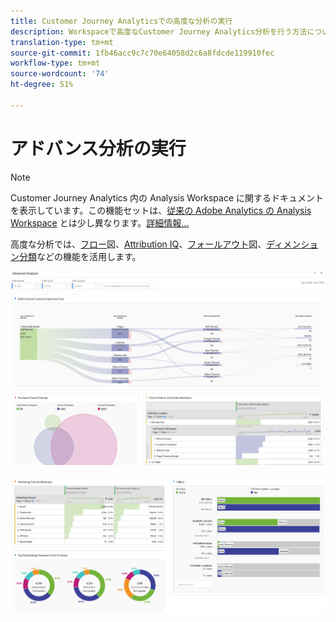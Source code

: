 ```yaml
---
title: Customer Journey Analyticsでの高度な分析の実行
description: Workspaceで高度なCustomer Journey Analytics分析を行う方法について説明します。
translation-type: tm+mt
source-git-commit: 1fb46acc9c7c70e64058d2c6a8fdcde119910fec
workflow-type: tm+mt
source-wordcount: '74'
ht-degree: 51%

---
```



# アドバンス分析の実行

>[!NOTE]
>
>Customer Journey Analytics 内の Analysis Workspace に関するドキュメントを表示しています。この機能セットは、[従来の Adobe Analytics の Analysis Workspace](https://docs.adobe.com/content/help/ja-JP/analytics/analyze/analysis-workspace/home.html) とは少し異なります。[詳細情報...](/help/getting-started/cja-aa.md)

高度な分析では、[フロー](/help/analysis-workspace/visualizations/c-flow/flow.md)図、[Attribution IQ](/help/analysis-workspace/attribution/overview.md)、[フォールアウト](/help/analysis-workspace/visualizations/fallout/fallout-flow.md)図、[ディメンション分類](/help/components/dimensions/t-breakdown-fa.md)などの機能を活用します。

![Workspaceスクリーンショット1](assets/cja-adv-analysis1.png)

![Workspaceスクリーンショット2](assets/cja-adv-analysis2.png)
